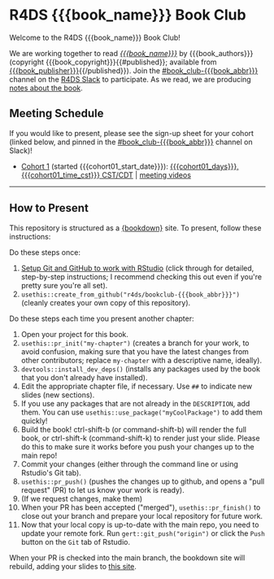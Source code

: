 # R4DS {{{book_name}}} Book Club

Welcome to the R4DS {{{book_name}}} Book Club!

We are working together to read [_{{{book_name}}}_]({{{book_url}}}) by {{{book_authors}}} (copyright {{{book_copyright}}}{{#published}}; available from [{{{book_publisher}}}]({{{book_publisher_url}}}){{/published}}).
Join the [#book_club-{{{book_abbr}}}](https://rfordatascience.slack.com/archives/{{{book_channel_id}}}) channel on the [R4DS Slack](https://r4ds.io/join) to participate.
As we read, we are producing [notes about the book](https://r4ds.io/{{{book_abbr}}}).

## Meeting Schedule

If you would like to present, please see the sign-up sheet for your cohort (linked below, and pinned in the [#book_club-{{{book_abbr}}}](https://rfordatascience.slack.com/archives/{{{book_channel_id}}}) channel on Slack)!

- [Cohort 1]({{{cohort01_signup_url}}}) (started {{{cohort01_start_date}}}): [{{{cohort01_days}}}, {{{cohort01_time_cst}}} CST/CDT]({{{cohort01_timeanddate_url}}}) | [meeting videos]({{{cohort01_youtube}}})

<hr>


## How to Present

This repository is structured as a [{bookdown}](https://CRAN.R-project.org/package=bookdown) site.
To present, follow these instructions:

Do these steps once:

1. [Setup Git and GitHub to work with RStudio](https://github.com/r4ds/bookclub-setup) (click through for detailed, step-by-step instructions; I recommend checking this out even if you're pretty sure you're all set).
2. `usethis::create_from_github("r4ds/bookclub-{{{book_abbr}}}")` (cleanly creates your own copy of this repository).

Do these steps each time you present another chapter:

1. Open your project for this book.
2. `usethis::pr_init("my-chapter")` (creates a branch for your work, to avoid confusion, making sure that you have the latest changes from other contributors; replace `my-chapter` with a descriptive name, ideally).
3. `devtools::install_dev_deps()` (installs any packages used by the book that you don't already have installed).
4. Edit the appropriate chapter file, if necessary. Use `##` to indicate new slides (new sections).
5. If you use any packages that are not already in the `DESCRIPTION`, add them. You can use `usethis::use_package("myCoolPackage")` to add them quickly!
6. Build the book! ctrl-shift-b (or command-shift-b) will render the full book, or ctrl-shift-k (command-shift-k) to render just your slide. Please do this to make sure it works before you push your changes up to the main repo!
7. Commit your changes (either through the command line or using Rstudio's Git tab).
8. `usethis::pr_push()` (pushes the changes up to github, and opens a "pull request" (PR) to let us know your work is ready).
9. (If we request changes, make them)
10. When your PR has been accepted ("merged"), `usethis::pr_finish()` to close out your branch and prepare your local repository for future work.
11. Now that your local copy is up-to-date with the main repo, you need to update your remote fork. Run `gert::git_push("origin")` or click the `Push` button on the `Git` tab of Rstudio.

When your PR is checked into the main branch, the bookdown site will rebuild, adding your slides to [this site](https://r4ds.io/{{{book_abbr}}}).

